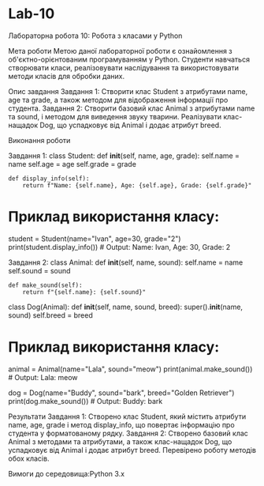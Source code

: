 # Lab-10
Лабораторна робота 10: Робота з класами у Python

Мета роботи
Метою даної лабораторної роботи є ознайомлення з об'єктно-орієнтованим програмуванням у Python. Студенти навчаться створювати класи, реалізовувати наслідування та використовувати методи класів для обробки даних.

Опис завдання
Завдання 1: Створити клас Student з атрибутами name, age та grade, а також методом для відображення інформації про студента.
Завдання 2: Створити базовий клас Animal з атрибутами name та sound, і методом для виведення звуку тварини. Реалізувати клас-нащадок Dog, що успадковує від Animal і додає атрибут breed.

Виконання роботи

Завдання 1:
class Student:
    def __init__(self, name, age, grade):
        self.name = name
        self.age = age
        self.grade = grade
    
    def display_info(self):
        return f"Name: {self.name}, Age: {self.age}, Grade: {self.grade}"

# Приклад використання класу:
student = Student(name="Ivan", age=30, grade="2")
print(student.display_info())  # Output: Name: Ivan, Age: 30, Grade: 2

Завдання 2:
class Animal:
    def __init__(self, name, sound):
        self.name = name
        self.sound = sound
    
    def make_sound(self):
        return f"{self.name}: {self.sound}"

class Dog(Animal):
    def __init__(self, name, sound, breed):
        super().__init__(name, sound)
        self.breed = breed

# Приклад використання класу:
animal = Animal(name="Lala", sound="meow")
print(animal.make_sound())  # Output: Lala: meow

dog = Dog(name="Buddy", sound="bark", breed="Golden Retriever")
print(dog.make_sound())  # Output: Buddy: bark

Результати
Завдання 1: Створено клас Student, який містить атрибути name, age, grade і метод display_info, що повертає інформацію про студента у форматованому рядку.
Завдання 2: Створено базовий клас Animal з методами та атрибутами, а також клас-нащадок Dog, що успадковує від Animal і додає атрибут breed. Перевірено роботу методів обох класів.

Вимоги до середовища:Python 3.x
